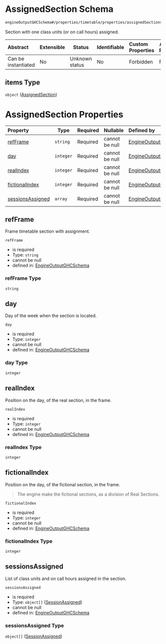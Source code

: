 # AssignedSection Schema

```txt
engineOutputGHCSchema#/properties/timetable/properties/assignedSections/items
```

Section with one class units (or on call hours) assigned.


| Abstract            | Extensible | Status         | Identifiable | Custom Properties | Additional Properties | Access Restrictions | Defined In                                                                     |
| :------------------ | ---------- | -------------- | ------------ | :---------------- | --------------------- | ------------------- | ------------------------------------------------------------------------------ |
| Can be instantiated | No         | Unknown status | No           | Forbidden         | Forbidden             | none                | [ghcOutput.schema.json\*](../out/ghcOutput.schema.json "open original schema") |

## items Type

`object` ([AssignedSection](ghcoutput-properties-generatedjsontimetable-properties-assignedsections-assignedsection.md))

# AssignedSection Properties

| Property                              | Type      | Required | Nullable       | Defined by                                                                                                                                                                                                                                                  |
| :------------------------------------ | --------- | -------- | -------------- | :---------------------------------------------------------------------------------------------------------------------------------------------------------------------------------------------------------------------------------------------------------- |
| [refFrame](#refframe)                 | `string`  | Required | cannot be null | [EngineOutputGHCSchema](ghcoutput-properties-generatedjsontimetable-properties-assignedsections-assignedsection-properties-refframe.md "engineOutputGHCSchema#/properties/timetable/properties/assignedSections/items/properties/refFrame")                 |
| [day](#day)                           | `integer` | Required | cannot be null | [EngineOutputGHCSchema](ghcoutput-properties-generatedjsontimetable-properties-assignedsections-assignedsection-properties-day.md "engineOutputGHCSchema#/properties/timetable/properties/assignedSections/items/properties/day")                           |
| [realIndex](#realindex)               | `integer` | Required | cannot be null | [EngineOutputGHCSchema](ghcoutput-properties-generatedjsontimetable-properties-assignedsections-assignedsection-properties-realindex.md "engineOutputGHCSchema#/properties/timetable/properties/assignedSections/items/properties/realIndex")               |
| [fictionalIndex](#fictionalindex)     | `integer` | Required | cannot be null | [EngineOutputGHCSchema](ghcoutput-properties-generatedjsontimetable-properties-assignedsections-assignedsection-properties-fictionalindex.md "engineOutputGHCSchema#/properties/timetable/properties/assignedSections/items/properties/fictionalIndex")     |
| [sessionsAssigned](#sessionsassigned) | `array`   | Required | cannot be null | [EngineOutputGHCSchema](ghcoutput-properties-generatedjsontimetable-properties-assignedsections-assignedsection-properties-sessionsassigned.md "engineOutputGHCSchema#/properties/timetable/properties/assignedSections/items/properties/sessionsAssigned") |

## refFrame

Frame timetable section with assignment.


`refFrame`

-   is required
-   Type: `string`
-   cannot be null
-   defined in: [EngineOutputGHCSchema](ghcoutput-properties-generatedjsontimetable-properties-assignedsections-assignedsection-properties-refframe.md "engineOutputGHCSchema#/properties/timetable/properties/assignedSections/items/properties/refFrame")

### refFrame Type

`string`

## day

Day of the week when the section is located.


`day`

-   is required
-   Type: `integer`
-   cannot be null
-   defined in: [EngineOutputGHCSchema](ghcoutput-properties-generatedjsontimetable-properties-assignedsections-assignedsection-properties-day.md "engineOutputGHCSchema#/properties/timetable/properties/assignedSections/items/properties/day")

### day Type

`integer`

## realIndex

Position on the day, of the real section, in the frame.


`realIndex`

-   is required
-   Type: `integer`
-   cannot be null
-   defined in: [EngineOutputGHCSchema](ghcoutput-properties-generatedjsontimetable-properties-assignedsections-assignedsection-properties-realindex.md "engineOutputGHCSchema#/properties/timetable/properties/assignedSections/items/properties/realIndex")

### realIndex Type

`integer`

## fictionalIndex

Position on the day, of the fictional section, in the frame.


> The engine make the fictional sections, as a division of Real Sections.
>

`fictionalIndex`

-   is required
-   Type: `integer`
-   cannot be null
-   defined in: [EngineOutputGHCSchema](ghcoutput-properties-generatedjsontimetable-properties-assignedsections-assignedsection-properties-fictionalindex.md "engineOutputGHCSchema#/properties/timetable/properties/assignedSections/items/properties/fictionalIndex")

### fictionalIndex Type

`integer`

## sessionsAssigned

List of class units and on call hours assigned in the section.


`sessionsAssigned`

-   is required
-   Type: `object[]` ([SessionAssigned](ghcoutput-properties-generatedjsontimetable-properties-assignedsections-assignedsection-properties-sessionsassigned-sessionassigned.md))
-   cannot be null
-   defined in: [EngineOutputGHCSchema](ghcoutput-properties-generatedjsontimetable-properties-assignedsections-assignedsection-properties-sessionsassigned.md "engineOutputGHCSchema#/properties/timetable/properties/assignedSections/items/properties/sessionsAssigned")

### sessionsAssigned Type

`object[]` ([SessionAssigned](ghcoutput-properties-generatedjsontimetable-properties-assignedsections-assignedsection-properties-sessionsassigned-sessionassigned.md))
